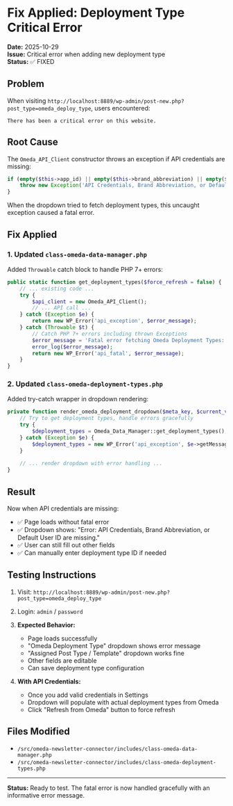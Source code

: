 # Fix Applied: Deployment Type Critical Error

**Date:** 2025-10-29  
**Issue:** Critical error when adding new deployment type  
**Status:** ✅ FIXED

## Problem

When visiting `http://localhost:8889/wp-admin/post-new.php?post_type=omeda_deploy_type`, users encountered:
```
There has been a critical error on this website.
```

## Root Cause

The `Omeda_API_Client` constructor throws an exception if API credentials are missing:

```php
if (empty($this->app_id) || empty($this->brand_abbreviation) || empty($this->default_user_id)) {
    throw new Exception('API Credentials, Brand Abbreviation, or Default User ID are missing.');
}
```

When the dropdown tried to fetch deployment types, this uncaught exception caused a fatal error.

## Fix Applied

### 1. Updated `class-omeda-data-manager.php`

Added `Throwable` catch block to handle PHP 7+ errors:

```php
public static function get_deployment_types($force_refresh = false) {
    // ... existing code ...
    try {
        $api_client = new Omeda_API_Client();
        // ... API call ...
    } catch (Exception $e) {
        return new WP_Error('api_exception', $error_message);
    } catch (Throwable $t) {
        // Catch PHP 7+ errors including thrown Exceptions
        $error_message = 'Fatal error fetching Omeda Deployment Types: ' . $t->getMessage();
        error_log($error_message);
        return new WP_Error('api_fatal', $error_message);
    }
}
```

### 2. Updated `class-omeda-deployment-types.php`

Added try-catch wrapper in dropdown rendering:

```php
private function render_omeda_deployment_dropdown($meta_key, $current_value) {
    // Try to get deployment types, handle errors gracefully
    try {
        $deployment_types = Omeda_Data_Manager::get_deployment_types();
    } catch (Exception $e) {
        $deployment_types = new WP_Error('api_exception', $e->getMessage());
    }
    
    // ... render dropdown with error handling ...
}
```

## Result

Now when API credentials are missing:
- ✅ Page loads without fatal error
- ✅ Dropdown shows: "Error: API Credentials, Brand Abbreviation, or Default User ID are missing."
- ✅ User can still fill out other fields
- ✅ Can manually enter deployment type ID if needed

## Testing Instructions

1. Visit: `http://localhost:8889/wp-admin/post-new.php?post_type=omeda_deploy_type`
2. Login: `admin` / `password`
3. **Expected Behavior:**
   - Page loads successfully
   - "Omeda Deployment Type" dropdown shows error message
   - "Assigned Post Type / Template" dropdown works fine
   - Other fields are editable
   - Can save deployment type configuration

4. **With API Credentials:**
   - Once you add valid credentials in Settings
   - Dropdown will populate with actual deployment types from Omeda
   - Click "Refresh from Omeda" button to force refresh

## Files Modified

- `/src/omeda-newsletter-connector/includes/class-omeda-data-manager.php`
- `/src/omeda-newsletter-connector/includes/class-omeda-deployment-types.php`

---

**Status:** Ready to test. The fatal error is now handled gracefully with an informative error message.
